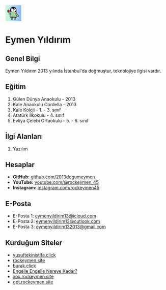 
<img src="/face.png" alt="Profil Resmi" width="50" height="50">

# Eymen Yıldırım

## Genel Bilgi
Eymen Yıldırım 2013 yılında İstanbul'da doğmuştur, teknolojiye ilgisi vardır.

## Eğitim
1. Gülen Dünya Anaokulu - 2013
2. Kale Anaokulu Cordella - 2013
3. Kale Koleji - 1. - 3. sınıf
4. Atatürk İlkokulu - 4. sınıf
5. Evliya Çelebi Ortaokulu - 5. - 6. sınıf

## İlgi Alanları
1. Yazılım

## Hesaplar
- **GitHub:** [github.com/2013dogumeymen](https://github.com/2013dogumeymen)
- **YouTube:** [youtube.com/@rockeymen_45](https://youtube.com/@rockeymen_45?si=qJhz9jms8b06v83V)
- **Instagram:** [instagram.com/rockeymen45](https://www.instagram.com/rockeymen45/)

## E-Posta
- E-Posta 1: eymenyildirim13@icloud.com
- E-Posta 2: eymenyildirim13@outlook.com
- E-Posta 3: eymenyildirim132013@gmail.com

## Kurduğum Siteler
- [yusuftekinistifa.click](https://yusuftekinistifa.click)
- [rockeymen.site](https://rockeymen.site)
- [burak.click](https://burak.click)
- [Engelle Engelle Nereye Kadar?](https://2013dogumeymen.github.io/Engelle-Engelle-Nereye-Kadar/)
- [xox.rockeymen.site](xox.rockeymen.site)
- [gpt.rockeymen.site](gpt.rockeymen.site)


